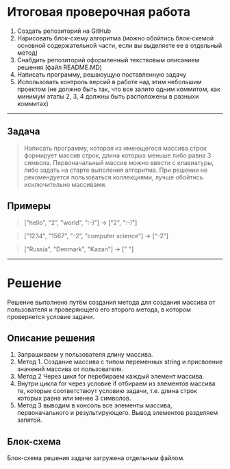 # Итоговая проверочная работа

1. Создать репозиторий на GitHub
2. Нарисовать блок-схему алгоритма (можно обойтись блок-схемой основной содержательной части, если вы выделяете ее в отдельный метод)
3. Снабдить репозиторий оформленный текствовым описанием решения (файл README.MD)
4. Написать программу, решаюущую поставленную задачу
5. Использовать контроль версий в работе над этим небольшим проектом (не должно быть так, что все залито одним коммитом, как минимум этапы 2, 3, 4 должны быть расположены в разныхи коммитах)

___

## Задача

> Написать программу, которая из имеющегося массива строк формирует массив строк, длина которых меньше либо равна 3 символа. Первоначальный массив можно ввести с клавиатуры, либо задать на старте выполения алгоритма. При решении не рекомендуется пользоваться коллекциями, лучше обойтись исключительно массивами.

## Примеры

> ["hello", "2", "world", ":-)"] -> ["2", ":-)"]

> ["1234", "1567", "-2", "computer science"] -> ["-2"]

> ["Russia", "Denmark", "Kazan"] -> [" "]
___

# Решение

Решение выполнено путём создания метода для создания массива от пользователя и проверяющего его второго метода, в котором проверяется условие задачи. 

## Описание решения

1. Запрашиваем у пользователя длину массива.
2. Метод 1. Создание массива с типом переменных string и присвоение значений массива от пользователя.
3. Метод 2 Через цикл for перебираем каждый элемент массива.
4. Внутри цикла for через условие if отбираем из элементов массива те, которые соответствюут условию задачи, т.е. длина строк которых равна или менее 3 символов.
5. Метод 3 выводим в консоль все элементы массива, первоначального и результирующего. Вывод элементов разделяем запятой.

## Блок-схема

Блок-схема решения задачи загружена отдельным файлом.